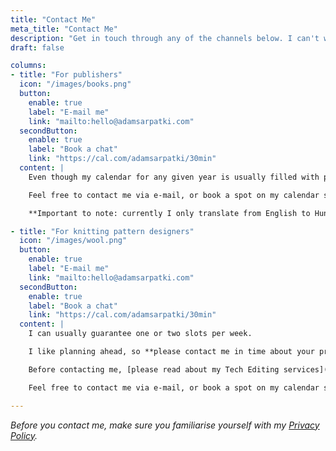 ```yaml
---
title: "Contact Me"
meta_title: "Contact Me"
description: "Get in touch through any of the channels below. I can't wait to hear from you!"
draft: false

columns:
- title: "For publishers"
  icon: "/images/books.png"
  button:
    enable: true
    label: "E-mail me"
    link: "mailto:hello@adamsarpatki.com"
  secondButton:
    enable: true
    label: "Book a chat"
    link: "https://cal.com/adamsarpatki/30min"
  content: |
    Even though my calendar for any given year is usually filled with projects from my current clients, I would be happy to talk shop, and maybe make space for new projects.

    Feel free to contact me via e-mail, or book a spot on my calendar so we can have a chat.

    **Important to note: currently I only translate from English to Hungarian, and I only edit texts written in Hungarian.**

- title: "For knitting pattern designers"
  icon: "/images/wool.png"
  button:
    enable: true
    label: "E-mail me"
    link: "mailto:hello@adamsarpatki.com"
  secondButton:
    enable: true
    label: "Book a chat"
    link: "https://cal.com/adamsarpatki/30min"
  content: |
    I can usually guarantee one or two slots per week.

    I like planning ahead, so **please contact me in time about your project.** The earlier you contact me, the more likely I will be able to fit your design into my schedule. 😊

    Before contacting me, [please read about my Tech Editing services](/technical-editing/), if you haven't done so already.

    Feel free to contact me via e-mail, or book a spot on my calendar so we can have a chat.

---
```


*Before you contact me, make sure you familiarise yourself with my [Privacy Policy](/privacy-policy/).*
